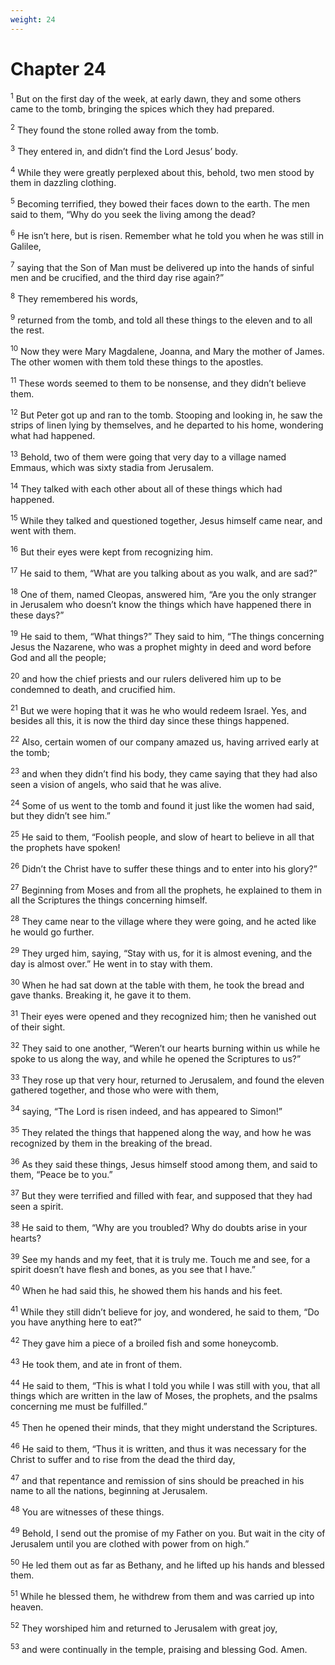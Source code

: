 ```yaml
---
weight: 24
---
```


# Chapter 24

<sup>1</sup> But on the first day of the week, at early dawn, they and some others came to the tomb, bringing the spices which they had prepared. 

<sup>2</sup> They found the stone rolled away from the tomb. 

<sup>3</sup> They entered in, and didn’t find the Lord Jesus’ body. 

<sup>4</sup> While they were greatly perplexed about this, behold, two men stood by them in dazzling clothing. 

<sup>5</sup> Becoming terrified, they bowed their faces down to the earth. The men said to them, “Why do you seek the living among the dead? 

<sup>6</sup> He isn’t here, but is risen. Remember what he told you when he was still in Galilee, 

<sup>7</sup> saying that the Son of Man must be delivered up into the hands of sinful men and be crucified, and the third day rise again?” 

<sup>8</sup> They remembered his words, 

<sup>9</sup> returned from the tomb, and told all these things to the eleven and to all the rest. 

<sup>10</sup> Now they were Mary Magdalene, Joanna, and Mary the mother of James. The other women with them told these things to the apostles. 

<sup>11</sup> These words seemed to them to be nonsense, and they didn’t believe them. 

<sup>12</sup> But Peter got up and ran to the tomb. Stooping and looking in, he saw the strips of linen lying by themselves, and he departed to his home, wondering what had happened. 

<sup>13</sup> Behold, two of them were going that very day to a village named Emmaus, which was sixty stadia from Jerusalem. 

<sup>14</sup> They talked with each other about all of these things which had happened. 

<sup>15</sup> While they talked and questioned together, Jesus himself came near, and went with them. 

<sup>16</sup> But their eyes were kept from recognizing him. 

<sup>17</sup> He said to them, “What are you talking about as you walk, and are sad?” 

<sup>18</sup> One of them, named Cleopas, answered him, “Are you the only stranger in Jerusalem who doesn’t know the things which have happened there in these days?” 

<sup>19</sup> He said to them, “What things?” They said to him, “The things concerning Jesus the Nazarene, who was a prophet mighty in deed and word before God and all the people; 

<sup>20</sup> and how the chief priests and our rulers delivered him up to be condemned to death, and crucified him. 

<sup>21</sup> But we were hoping that it was he who would redeem Israel. Yes, and besides all this, it is now the third day since these things happened. 

<sup>22</sup> Also, certain women of our company amazed us, having arrived early at the tomb; 

<sup>23</sup> and when they didn’t find his body, they came saying that they had also seen a vision of angels, who said that he was alive. 

<sup>24</sup> Some of us went to the tomb and found it just like the women had said, but they didn’t see him.” 

<sup>25</sup> He said to them, “Foolish people, and slow of heart to believe in all that the prophets have spoken! 

<sup>26</sup> Didn’t the Christ have to suffer these things and to enter into his glory?” 

<sup>27</sup> Beginning from Moses and from all the prophets, he explained to them in all the Scriptures the things concerning himself. 

<sup>28</sup> They came near to the village where they were going, and he acted like he would go further. 

<sup>29</sup> They urged him, saying, “Stay with us, for it is almost evening, and the day is almost over.” He went in to stay with them. 

<sup>30</sup> When he had sat down at the table with them, he took the bread and gave thanks. Breaking it, he gave it to them. 

<sup>31</sup> Their eyes were opened and they recognized him; then he vanished out of their sight. 

<sup>32</sup> They said to one another, “Weren’t our hearts burning within us while he spoke to us along the way, and while he opened the Scriptures to us?” 

<sup>33</sup> They rose up that very hour, returned to Jerusalem, and found the eleven gathered together, and those who were with them, 

<sup>34</sup> saying, “The Lord is risen indeed, and has appeared to Simon!” 

<sup>35</sup> They related the things that happened along the way, and how he was recognized by them in the breaking of the bread. 

<sup>36</sup> As they said these things, Jesus himself stood among them, and said to them, “Peace be to you.” 

<sup>37</sup> But they were terrified and filled with fear, and supposed that they had seen a spirit. 

<sup>38</sup> He said to them, “Why are you troubled? Why do doubts arise in your hearts? 

<sup>39</sup> See my hands and my feet, that it is truly me. Touch me and see, for a spirit doesn’t have flesh and bones, as you see that I have.” 

<sup>40</sup> When he had said this, he showed them his hands and his feet. 

<sup>41</sup> While they still didn’t believe for joy, and wondered, he said to them, “Do you have anything here to eat?” 

<sup>42</sup> They gave him a piece of a broiled fish and some honeycomb. 

<sup>43</sup> He took them, and ate in front of them. 

<sup>44</sup> He said to them, “This is what I told you while I was still with you, that all things which are written in the law of Moses, the prophets, and the psalms concerning me must be fulfilled.” 

<sup>45</sup> Then he opened their minds, that they might understand the Scriptures. 

<sup>46</sup> He said to them, “Thus it is written, and thus it was necessary for the Christ to suffer and to rise from the dead the third day, 

<sup>47</sup> and that repentance and remission of sins should be preached in his name to all the nations, beginning at Jerusalem. 

<sup>48</sup> You are witnesses of these things. 

<sup>49</sup> Behold, I send out the promise of my Father on you. But wait in the city of Jerusalem until you are clothed with power from on high.” 

<sup>50</sup> He led them out as far as Bethany, and he lifted up his hands and blessed them. 

<sup>51</sup> While he blessed them, he withdrew from them and was carried up into heaven. 

<sup>52</sup> They worshiped him and returned to Jerusalem with great joy, 

<sup>53</sup> and were continually in the temple, praising and blessing God. Amen. 

